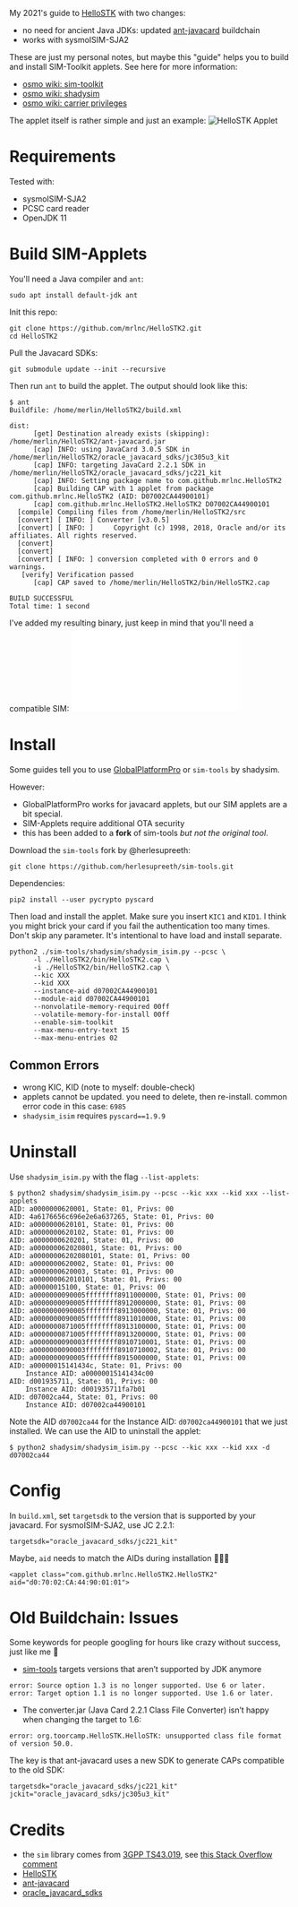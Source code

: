 My 2021's guide to [HelloSTK](https://git.osmocom.org/sim/hello-stk/) with two changes:
* no need for ancient Java JDKs: updated [ant-javacard](https://github.com/martinpaljak/ant-javacard) buildchain
* works with sysmoISIM-SJA2

These are just my personal notes, but maybe this "guide" helps you to build and install SIM-Toolkit applets. See here for more information:
* [osmo wiki: sim-toolkit](https://osmocom.org/projects/sim-toolkit/wiki)
* [osmo wiki: shadysim](https://osmocom.org/projects/cellular-infrastructure/wiki/Shadysimpy)
* [osmo wiki: carrier privileges](https://osmocom.org/projects/cellular-infrastructure/wiki/VoLTE_IMS_Android_Carrier_Privileges)

The applet itself is rather simple and just an example:
![HelloSTK Applet](./hello-stk.png)

# Requirements

Tested with:
* sysmoISIM-SJA2
* PCSC card reader
* OpenJDK 11

# Build SIM-Applets
You'll need a Java compiler and `ant`:

```
sudo apt install default-jdk ant
```

Init this repo:
```
git clone https://github.com/mrlnc/HelloSTK2.git
cd HelloSTK2
```

Pull the Javacard SDKs:
```
git submodule update --init --recursive
```

Then run `ant` to build the applet. The output should look like this:
```
$ ant
Buildfile: /home/merlin/HelloSTK2/build.xml

dist:
      [get] Destination already exists (skipping): /home/merlin/HelloSTK2/ant-javacard.jar
      [cap] INFO: using JavaCard 3.0.5 SDK in /home/merlin/HelloSTK2/oracle_javacard_sdks/jc305u3_kit
      [cap] INFO: targeting JavaCard 2.2.1 SDK in /home/merlin/HelloSTK2/oracle_javacard_sdks/jc221_kit
      [cap] INFO: Setting package name to com.github.mrlnc.HelloSTK2
      [cap] Building CAP with 1 applet from package com.github.mrlnc.HelloSTK2 (AID: D07002CA44900101)
      [cap] com.github.mrlnc.HelloSTK2.HelloSTK2 D07002CA44900101
  [compile] Compiling files from /home/merlin/HelloSTK2/src
  [convert] [ INFO: ] Converter [v3.0.5]
  [convert] [ INFO: ]     Copyright (c) 1998, 2018, Oracle and/or its affiliates. All rights reserved.
  [convert]     
  [convert]     
  [convert] [ INFO: ] conversion completed with 0 errors and 0 warnings.
   [verify] Verification passed
      [cap] CAP saved to /home/merlin/HelloSTK2/bin/HelloSTK2.cap

BUILD SUCCESSFUL
Total time: 1 second
```

I've added my resulting binary, just keep in mind that you'll need a compatible SIM: ![HelloSTK2.cap](./HelloSTK2.cap)

# Install

Some guides tell you to use [GlobalPlatformPro](https://github.com/martinpaljak/GlobalPlatformPro#get-it-now) or `sim-tools` by shadysim.

However:
* GlobalPlatformPro works for javacard applets, but our SIM applets are a bit special.
* SIM-Applets require additional OTA security
* this has been added to a **fork** of sim-tools *but not the original tool*.

Download the `sim-tools` fork by @herlesupreeth:

```
git clone https://github.com/herlesupreeth/sim-tools.git
```

Dependencies:
```
pip2 install --user pycrypto pyscard
```

Then load and install the applet. Make sure you insert `KIC1` and `KID1`. I think you might brick your card if you fail the authentication too many times. Don't skip any parameter. It's intentional to have load and install separate.


```
python2 ./sim-tools/shadysim/shadysim_isim.py --pcsc \
      -l ./HelloSTK2/bin/HelloSTK2.cap \
      -i ./HelloSTK2/bin/HelloSTK2.cap \
      --kic XXX
      --kid XXX
      --instance-aid d07002CA44900101
      --module-aid d07002CA44900101
      --nonvolatile-memory-required 00ff
      --volatile-memory-for-install 00ff
      --enable-sim-toolkit
      --max-menu-entry-text 15
      --max-menu-entries 02
```

## Common Errors

- wrong KIC, KID (note to myself: double-check)
- applets cannot be updated. you need to delete, then re-install. common error code in this case: `6985`
- `shadysim_isim` requires `pyscard==1.9.9`

# Uninstall

Use `shadysim_isim.py` with the flag `--list-applets`:
```
$ python2 shadysim/shadysim_isim.py --pcsc --kic xxx --kid xxx --list-applets
AID: a0000000620001, State: 01, Privs: 00
AID: 4a6176656c696e2e6a637265, State: 01, Privs: 00
AID: a0000000620101, State: 01, Privs: 00
AID: a0000000620102, State: 01, Privs: 00
AID: a0000000620201, State: 01, Privs: 00
AID: a000000062020801, State: 01, Privs: 00
AID: a00000006202080101, State: 01, Privs: 00
AID: a0000000620002, State: 01, Privs: 00
AID: a0000000620003, State: 01, Privs: 00
AID: a000000062010101, State: 01, Privs: 00
AID: a00000015100, State: 01, Privs: 00
AID: a0000000090005ffffffff8911000000, State: 01, Privs: 00
AID: a0000000090005ffffffff8912000000, State: 01, Privs: 00
AID: a0000000090005ffffffff8913000000, State: 01, Privs: 00
AID: a0000000090005ffffffff8911010000, State: 01, Privs: 00
AID: a0000000871005ffffffff8913100000, State: 01, Privs: 00
AID: a0000000871005ffffffff8913200000, State: 01, Privs: 00
AID: a0000000090003ffffffff8910710001, State: 01, Privs: 00
AID: a0000000090003ffffffff8910710002, State: 01, Privs: 00
AID: a0000000090005ffffffff8915000000, State: 01, Privs: 00
AID: a00000015141434c, State: 01, Privs: 00
	Instance AID: a00000015141434c00
AID: d001935711, State: 01, Privs: 00
	Instance AID: d001935711fa7b01
AID: d07002ca44, State: 01, Privs: 00
	Instance AID: d07002ca44900101
```

Note the AID `d07002ca44` for the Instance AID: `d07002ca44900101` that we just installed. We can use the AID to uninstall the applet:

```
$ python2 shadysim/shadysim_isim.py --pcsc --kic xxx --kid xxx -d d07002ca44
```

# Config

In `build.xml`, set `targetsdk` to the version that is supported by your javacard.
For sysmoISIM-SJA2, use JC 2.2.1:
```
targetsdk="oracle_javacard_sdks/jc221_kit"
```

Maybe, `aid` needs to match the AIDs during installation 🤷🏼‍♂️
```
<applet class="com.github.mrlnc.HelloSTK2.HelloSTK2" aid="d0:70:02:CA:44:90:01:01">
```

# Old Buildchain: Issues

Some keywords for people googling for hours like crazy without success, just like me 💫

- [sim-tools](https://github.com/Shadytel/sim-tools) targets versions that aren’t supported by JDK anymore
```
error: Source option 1.3 is no longer supported. Use 6 or later.
error: Target option 1.1 is no longer supported. Use 1.6 or later.
```
- The converter.jar (Java Card 2.2.1 Class File Converter) isn’t happy when changing the target to 1.6:
```
error: org.toorcamp.HelloSTK.HelloSTK: unsupported class file format of version 50.0.
```

The key is that ant-javacard uses a new SDK to generate CAPs compatible to the old SDK:
```
targetsdk="oracle_javacard_sdks/jc221_kit" jckit="oracle_javacard_sdks/jc305u3_kit" 
```

# Credits

* the `sim` library comes from [3GPP TS43.019](http://www.3gpp.org/ftp/Specs/archive/43_series/43.019/43019-560.zip), see [this Stack Overflow comment](https://stackoverflow.com/a/22471187)
* [HelloSTK](https://git.osmocom.org/sim/hello-stk/)
* [ant-javacard](https://github.com/martinpaljak/ant-javacard)
* [oracle_javacard_sdks](https://github.com/martinpaljak/oracle_javacard_sdks)